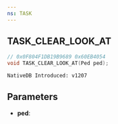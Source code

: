 ```yaml
---
ns: TASK
---
```

## TASK_CLEAR_LOOK_AT

```c
// 0x0F804F1DB19B9689 0x60EB4054
void TASK_CLEAR_LOOK_AT(Ped ped);
```

```
NativeDB Introduced: v1207
```

## Parameters
* **ped**:

